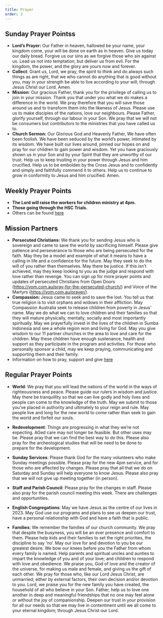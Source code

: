 ```yaml
---
title: Prayer
order: 3
---
```


## Sunday Prayer Pointss

- **Lord’s Prayer:** Our Father in heaven, hallowed be your name, your kingdom come, your will be done on earth as in heaven. Give us today our daily bread. Forgive us our sins as we forgive those who sin against us. Lead us not into temptation, but deliver us from evil. For the kingdom, the power, and the glory are yours now and forever.
- **Collect**: Grant us, Lord, we pray, the spirit to think and do always such things as are right, that we who cannot do anything that is good without you, may in your strength be able to live according to your will; through Jesus Christ our Lord. Amen.
- **Mission**: Our gracious Father, thank you for the privilege of calling us to join in your mission. Thank you that under you what we do makes a difference in the world. We pray therefore that you will save those around us and to transform them into the likeness of Jesus. Please use us to make disciples of the nations, love our neighbours. Please Father, glorify yourself, through our labour in your Son. We pray that we will not be consumers but contributors to the ministries that you have called us to.
- **Church Sermon:** Our Glorious God and Heavenly Father, We have often been foolish. We have been seduced by the world’s power, intimated by its wisdom. We have built our lives around, pinned our hopes on and pray for our children to gain power and wisdom. Yet you have graciously shown us in your Son and by your Spirit that they are unworthy of our trust. Help us to keep trusting in your power through Jesus and him crucified. Help us to be embolden by  the Cross Jesus and to confidently and simply and faithfully commend it to others. Help us to continue to grow in conformity to Jesus and him crucified. Amen. 

## Weekly Prayer Points
- **The Lord will raise the workers for children ministry at 4pm.**
- **Those going through the HSC Trials.** 
- Others can be found [here](https://stgeorgeshurstville.org.au/prayer) 

## Mission Partners
- **Persecuted Christians:** We thank you for sending Jesus who is sovereign and came to save the world by sacrificing himself. Please give patience and perseverance to those who are being persecuted for the faith. May they be a model and example of what it means to have a calling in life and a confidence for the future. May they seek to do the will of you rather than themselves. May there be justice. If this isn’t achieved, may they keep looking to you as the judge and respond with love rather than revenge. You can sign up for more prayer points and updates of persecuted Christians from Open Doors (https://vom.com.au/pray-for-the-persecuted-church/) and Voice of the Martyrs (https://vom.com.au/prayer/).
- **Compassion:** Jesus came to seek and to save the lost. You tell us that true religion is to visit orphans and widows in their affliction. May Compassion Australia seek to release children from poverty in Jesus’ name. May we do what we can to love children and their families so that they will mature physically, mentally, socially and most importantly spiritually. May we prayerfully invest in the lives of the children in Sumba Indonesia and see a whole region won and living for God. May you give wisdom to our 11 partner churches in the area to love and care for the children. May these children have enough sustenance, health and support as they participate in the program and activities. For those who personally sponsor a child, may we keep praying, communicating and supporting them and their family. 
- Information on how to pray, support and give [here](https://stgeorgeshurstville.org.au/mission-partners)

## Regular Prayer Points
- **World**: We pray that you will lead the nations of the world in the ways of righteousness and peace. Please guide our rulers in wisdom and justice. May there be tranquillity so that we can live godly and holy lives and people can come to the knowledge of the truth. May we submit to those you’ve placed in authority and ultimately to your reign and rule. May people live and long for the new world to come rather than seek to gain the world and forfeit our souls. 
  
- **Redevelopment**: Things are progressing in what they we’re not expecting. AGed care may not longer be feasible. But other uses may be. Please pray that we can find the best way to do this. Please also pray for the archeological studies that will be need to be done to prepare for the development. 
  
- **Sunday Services**: Please thank God for the many volunteers who make Sunday meetings possible. Please pray for the new 4pm service, and for those who are affected by changes. Please pray that all that we do on Saturday and Sunday will help everyone to know Jesus. Please also pray that we will not give up meeting together (in person).   
  
- **Staff and Parish Council**: Please pray for the changes in staff. Please also pray for the parish council meeting this week. There are challenges and opportunities.

- **English Congregations**: May we have Jesus as the centre of our lives in 2023. May God use our programs and plans to see us deepen our trust, have a personal relationship with God and have a faith that is public.

- **Families**: We remember the families of our church community. We pray that despite the busyness, you will be an ever presence and comfort to them. Please help kids and their families to set the right priorities, the discipline to say ‘no’. May our love for and devotion to you be our greatest desire. We bow our knees before you the Father from whom every family is named. Help parents and spiritual uncles and aunties to impart the knowledge of you and of your love; and children to respond with love and obedience. We praise you, God of love and the creator of the universe, for making us male and female, and giving us the gift of each other. We pray for those who, like our Lord Jesus Christ, are unmarried; either by external factors, their own decision and/or devotion to you. Lord, we praise you for the new family you have created, the household of all who believe in your Son. Father, help us to love one another in deep and meaningful friendships that no one may feel alone or without the joy of companionship. Deepen our trust in your provision for all our needs so that we may live in contentment until we all come to your eternal kingdom; through Jesus Christ our Lord. 


